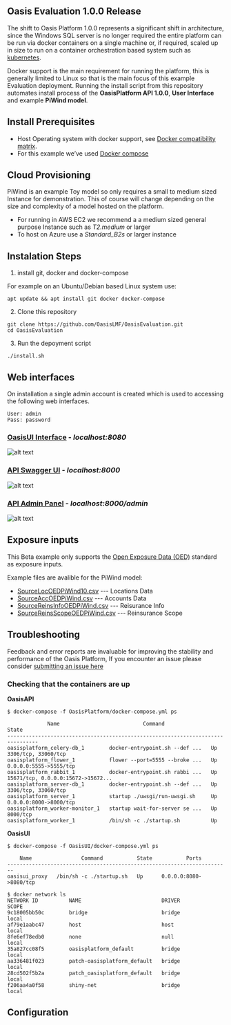Oasis Evaluation 1.0.0 Release 
--------------------------------

The shift to Oasis Platform 1.0.0 represents a significant shift in architecture, since the Windows SQL server is no longer required the entire platform can be run via docker containers on a single machine or, if required, scaled up in size to run on a container orchestration based system such as [kubernetes](https://kubernetes.io).

Docker support is the main requirement for running the platform, this is generally limited to Linux so that is the main focus of this example Evaluation deployment. Running the install script from this repository automates install process of the **OasisPlatform API 1.0.0**, **User Interface** and example **PiWind model**. 

## Install Prerequisites
* Host Operating system with docker support, see [Docker compatibility matrix](https://success.docker.com/article/compatibility-matrix).
* For this example we’ve used [Docker compose](https://docs.docker.com/compose/)

## Cloud Provisioning 
PiWind is an example Toy model so only requires a small to medium sized Instance for demonstration. This of course will change depending on the size and complexity of a model hosted on the platform. 

* For running in AWS EC2 we recommend a a medium sized general purpose Instance such as *T2.medium* or larger 
* To host on Azure use a *Standard_B2s* or larger instance 
  

## Instalation Steps

1) install git, docker and docker-compose

For example on an Ubuntu/Debian based Linux system use:
```
apt update && apt install git docker docker-compose 
```

 
2) Clone this repository 
```
git clone https://github.com/OasisLMF/OasisEvaluation.git 
cd OasisEvaluation
```
3) Run the depoyment script 
```
./install.sh
```


## Web interfaces 
On installation a single admin account is created which is used to accessing the following web interfaces.

```
User: admin
Pass: password
```



### [OasisUI Interface](http://localhost:8080) - *localhost:8080* 
![alt text](https://github.com/OasisLMF/OasisEvaluation/raw/master/.img/oasisui.png)

### [API Swagger UI](http://localhost:8000/) - *localhost:8000*
![alt text](https://github.com/OasisLMF/OasisEvaluation/raw/master/.img/api_swagger.png)

### [API Admin Panel](http://localhost:8000/admin) - *localhost:8000/admin*
![alt text](https://github.com/OasisLMF/OasisEvaluation/raw/master/.img/admin_panel.png)

## Exposure inputs

This Beta example only supports the [Open Exposure Data (OED)](https://github.com/Simplitium/OED) standard as exposure inputs.

Example files are avalible for the PiWind model:

* [SourceLocOEDPiWind10.csv](https://raw.githubusercontent.com/OasisLMF/OasisEvaluation/master/example_files/SourceLocOEDPiWind10.csv?token=AJbotaz-o8d1bp01mc3hSHdokCrXQpxAks5cboSvwA) --- Locations Data
* [SourceAccOEDPiWind.csv](https://raw.githubusercontent.com/OasisLMF/OasisEvaluation/master/example_files/SourceAccOEDPiWind.csv?token=AJbotXImZFbEH21jJP8yd6CxCULvTkQSks5cboSywA) --- Accounts Data
* [SourceReinsInfoOEDPiWind.csv](https://raw.githubusercontent.com/OasisLMF/OasisEvaluation/master/example_files/SourceReinsInfoOEDPiWind.csv?token=AJbotVOYhdlth1bALv-qrw9neW0iU8osks5cboS3wA) --- Reisurance Info 
* [SourceReinsScopeOEDPiWind.csv](https://raw.githubusercontent.com/OasisLMF/OasisEvaluation/master/example_files/SourceReinsScopeOEDPiWind.csv?token=AJbotdVn3Jxvlf0l4ZWy1Y76btVtxT-gks5cboS6wA) --- Reinsurance Scope 



## Troubleshooting 
Feedback and error reports are invaluable for improving the stability and performance of the Oasis Platform, If you encounter an issue please consider [submitting an issue here](https://github.com/OasisLMF/OasisPlatform/issues)

### Checking that the containers are up


**OasisAPI**
```
$ docker-compose -f OasisPlatform/docker-compose.yml ps

             Name                           Command               State   
--------------------------------------------------------------------------------
oasisplatform_celery-db_1        docker-entrypoint.sh --def ...   Up      3306/tcp, 33060/tcp                                                                       
oasisplatform_flower_1           flower --port=5555 --broke ...   Up      0.0.0.0:5555->5555/tcp                                                                    
oasisplatform_rabbit_1           docker-entrypoint.sh rabbi ...   Up      15671/tcp, 0.0.0.0:15672->15672...
oasisplatform_server-db_1        docker-entrypoint.sh --def ...   Up      3306/tcp, 33060/tcp                                                                       
oasisplatform_server_1           startup ./uwsgi/run-uwsgi.sh     Up      0.0.0.0:8000->8000/tcp                                                                    
oasisplatform_worker-monitor_1   startup wait-for-server se ...   Up      8000/tcp                                                                                  
oasisplatform_worker_1           /bin/sh -c ./startup.sh          Up   
```

**OasisUI**
```
$ docker-compose -f OasisUI/docker-compose.yml ps

    Name                Command           State           Ports         
------------------------------------------------------------------------
oasisui_proxy   /bin/sh -c ./startup.sh   Up      0.0.0.0:8080->8080/tcp

```

```
$ docker network ls
NETWORK ID          NAME                          DRIVER              SCOPE
9c18005bb50c        bridge                        bridge              local
af79e1aabc47        host                          host                local
8fe6ef78edb0        none                          null                local
35a827cc08f5        oasisplatform_default         bridge              local
aa336481f023        patch-oasisplatform_default   bridge              local
28cd502f5b2a        patch_oasisplatform_default   bridge              local
f206aa4a0f58        shiny-net                     bridge              local
```









## Configuration 
